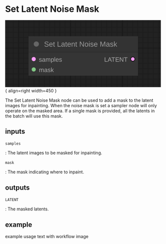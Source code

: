 # Set Latent Noise Mask

![Set Latent Noise Mask node](../media/SetLatentNoiseMask.svg){ align=right width=450 }

The Set Latent Noise Mask node can be used to add a mask to the latent images for inpainting. When the noise mask is set a sampler node will only operate on the masked area. If a single mask is provided, all the latents in the batch will use this mask.

## inputs

`samples`

:   The latent images to be masked for inpainting.

`mask`

:   The mask indicating where to inpaint.

## outputs

`LATENT`

:   The masked latents.

## example

example usage text with workflow image
